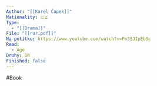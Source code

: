 ```yaml
---
Author: "[[Karel Čapek]]"
Nationality: 🇨🇿
Type:
  - "[[Drama]]"
File: "[[rur.pdf]]"
Na potítku: https://www.youtube.com/watch?v=Pn3SJIpEbSc
Read:
  - Ago
Druhy: DR
Finished: false
---
```

#Book
